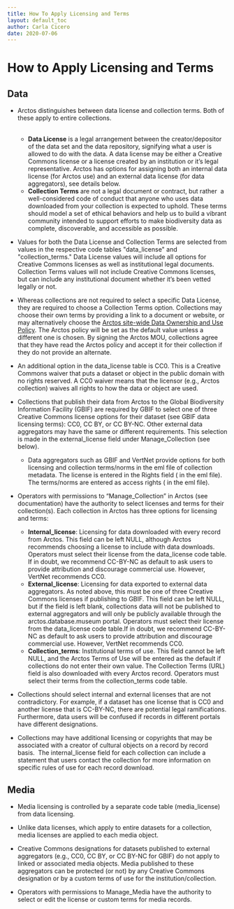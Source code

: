 ```yaml
---
title: How To Apply Licensing and Terms
layout: default_toc
author: Carla Cicero
date: 2020-07-06
---
```

# How to Apply Licensing and Terms

## Data

- Arctos distinguishes between data license and collection terms. Both of these apply to entire collections.  
&nbsp;

    - **Data License** is a legal arrangement between the creator/depositor of the data set and the data repository, signifying what a user is allowed to do with the data. A data license may be either a Creative Commons license or a license created by an institution or it’s legal representative. Arctos has options for assigning both an internal data license (for Arctos use) and an external data license (for data aggregators), see details below.
     - **Collection Terms** are not a legal document or contract, but rather  a well-considered code of conduct that anyone who uses data downloaded from your collection is expected to uphold. These terms should model a set of ethical behaviors and help us to build a vibrant community intended to support efforts to make biodiversity data as complete, discoverable, and accessible as possible.

- Values for both the Data License and Collection Terms are selected from values in the respective code tables "data_license" and "collection_terms." Data License values will include all options for Creative Commons licenses as well as institutional legal documents. Collection Terms values will not include Creative Commons licenses, but can include any institutional document whether it’s been vetted legally or not.  

- Whereas collections are not required to select a specific Data License, they are required to choose a Collection Terms option. Collections may choose their own terms by providing a link to a document or website, or may alternatively choose the [Arctos site-wide Data Ownership and Use Policy](https://arctosdb.org/arctosdata-policy). The Arctos policy will be set as the default value unless a different one is chosen. By signing the Arctos MOU, collections agree that they have read the Arctos policy and accept it for their collection if they do not provide an alternate.  

- An additional option in the data_license table is CC0. This is a Creative Commons waiver that puts a dataset or object in the public domain with no rights reserved. A CC0 waiver means that the licensor (e.g., Arctos collection) waives all rights to how the data or object are used.  

- Collections that publish their data from Arctos to the Global Biodiversity Information Facility (GBIF) are required by GBIF to select one of three Creative Commons license options for their dataset (see GBIF data licensing terms): CC0, CC BY, or CC BY-NC. Other external data aggregators may have the same or different requirements. This selection is made in the external_license field under Manage_Collection (see below).  

     - Data aggregators such as GBIF and VertNet provide options for both licensing and collection terms/norms in the eml file of collection metadata. The license is entered in the Rights field (<intellectualRights> in the eml file). The terms/norms are entered as access rights (<accessRights> in the eml file).  
    
- Operators with permissions to “Manage_Collection” in Arctos (see documentation) have the authority to select licenses and terms for their collection(s). Each collection in Arctos has three options for licensing and terms:  

     - **Internal_license**: Licensing for data downloaded with every record from Arctos. This field can be left NULL, although Arctos recommends choosing a license to include with data downloads. Operators must select their license from the data_license code table. If in doubt, we recommend CC-BY-NC as default to ask users to provide attribution and discourage commercial use. However, VertNet recommends CC0.
     - **External_license**: Licensing for data exported to external data aggregators. As noted above, this must be one of three Creative Commons licenses if publishing to GBIF. This field can be left NULL, but if the field is left blank, collections data will not be published to  external aggregators and will only be publicly available through the arctos.database.museum portal. Operators must select their license from the data_license code table.If in doubt, we recommend CC-BY-NC as default to ask users to provide attribution and discourage commercial use. However, VertNet recommends CC0.
     - **Collection_terms**: Institutional terms of use. This field cannot be left NULL, and the Arctos Terms of Use will be entered as the default if collections do not enter their own value. The Collection Terms (URL) field is also downloaded with every Arctos record. Operators must select their terms from the collection_terms code table.  

- Collections should select internal and external licenses that are not contradictory. For example, if a dataset has one license that is CC0 and another license that is CC-BY-NC, there are potential legal ramifications. Furthermore, data users will be confused if records in different portals have different designations.  

- Collections may have additional licensing or copyrights that may be associated with a creator of cultural objects on a record by record basis.  The internal_license field for each collection can include a statement that users contact the collection for more information on specific rules of use for each record download.  

## Media

- Media licensing is controlled by a separate code table (media_license) from data licensing.  

- Unlike data licenses, which apply to entire datasets for a collection, media licenses are applied to each media object.  

- Creative Commons designations for datasets published to external aggregators (e.g., CC0, CC BY, or CC BY-NC for GBIF) do not apply to linked or associated media objects. Media published to these aggregators can be protected (or not) by any Creative Commons designation or by a custom terms of use for the institution/collection.  

- Operators with permissions to Manage_Media have the authority to select or edit the license or custom terms for media records.  
